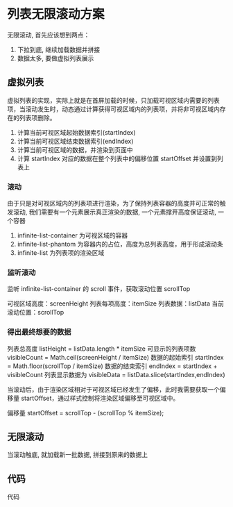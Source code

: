 # 列表无限滚动方案

无限滚动, 首先应该想到两点：

1. 下拉到底, 继续加载数据并拼接
2. 数据太多, 要做虚拟列表展示

## 虚拟列表

虚拟列表的实现，实际上就是在首屏加载的时候，只加载可视区域内需要的列表项，当滚动发生时，动态通过计算获得可视区域内的列表项，并将非可视区域内存在的列表项删除。

1. 计算当前可视区域起始数据索引(startIndex)
2. 计算当前可视区域结束数据索引(endIndex)
3. 计算当前可视区域的数据，并渲染到页面中
4. 计算 startIndex 对应的数据在整个列表中的偏移位置 startOffset 并设置到列表上

### 滚动

由于只是对可视区域内的列表项进行渲染，为了保持列表容器的高度并可正常的触发滚动, 我们需要有一个元素展示真正渲染的数据, 一个元素撑开高度保证滚动, 一个容器

1. infinite-list-container 为可视区域的容器
2. infinite-list-phantom 为容器内的占位，高度为总列表高度，用于形成滚动条
3. infinite-list 为列表项的渲染区域

### 监听滚动

监听 infinite-list-container 的 scroll 事件，获取滚动位置 scrollTop

可视区域高度：screenHeight
列表每项高度：itemSize
列表数据：listData
当前滚动位置：scrollTop

### 得出最终想要的数据

列表总高度 listHeight = listData.length \* itemSize
可显示的列表项数 visibleCount = Math.ceil(screenHeight / itemSize)
数据的起始索引 startIndex = Math.floor(scrollTop / itemSize)
数据的结束索引 endIndex = startIndex + visibleCount
列表显示数据为 visibleData = listData.slice(startIndex,endIndex)

当滚动后，由于渲染区域相对于可视区域已经发生了偏移，此时我需要获取一个偏移量 startOffset，通过样式控制将渲染区域偏移至可视区域中。

偏移量 startOffset = scrollTop - (scrollTop % itemSize);

## 无限滚动

当滚动触底, 就加载新一批数据, 拼接到原来的数据上

## 代码

代码
